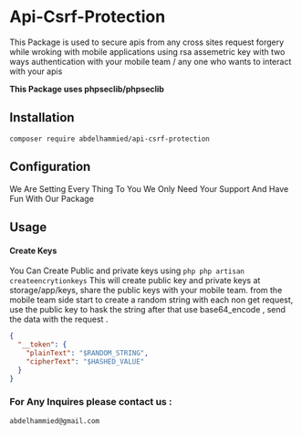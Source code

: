 # Api-Csrf-Protection
This Package is used to secure apis from any cross sites request forgery while wroking with mobile applications using rsa assemetric key with two ways authentication with your mobile team / any one who wants to interact with your apis 

**This Package uses phpseclib/phpseclib**

## Installation

```composer
composer require abdelhammied/api-csrf-protection
```

## Configuration

We Are Setting Every Thing To You We Only Need Your Support And Have Fun With Our Package

## Usage

#### Create Keys 
You Can Create Public and private keys using ```php php artisan createencrytionkeys``` This will create public key and private keys at storage/app/keys, share the public keys with your mobile team. 
from the mobile team side start to create a random string with each non get request, use the public key to hask the string after that use base64_encode , send the data with the request .

```json
{
  "__token": {
    "plainText": "$RANDOM_STRING",
    "cipherText": "$HASHED_VALUE"
  }
}
```

### For Any Inquires please contact us : 
``` abdelhammied@gmail.com ```
